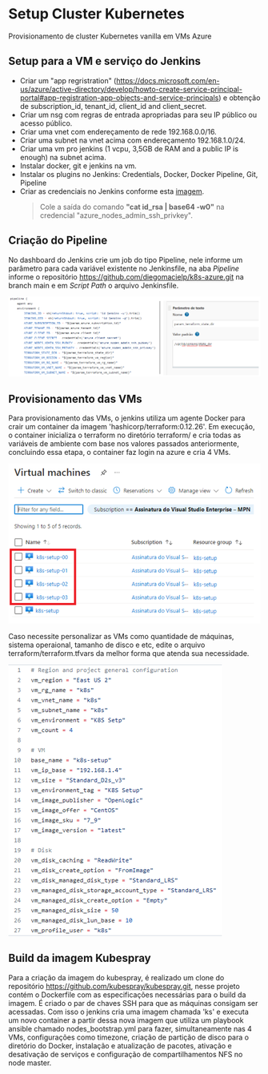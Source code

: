 # Setup Cluster Kubernetes
Provisionamento de cluster Kubernetes vanilla em VMs Azure

## Setup para a VM e serviço do Jenkins
- Criar um "app regristration" (https://docs.microsoft.com/en-us/azure/active-directory/develop/howto-create-service-principal-portal#app-registration-app-objects-and-service-principals) e obtenção de subscription_id, tenant_id, client_id and client_secret. 
- Criar um nsg com regras de entrada apropriadas para seu IP público ou acesso público.
- Criar uma vnet com endereçamento de rede 192.168.0.0/16.
- Criar uma subnet na vnet acima com endereçamento 192.168.1.0/24.
- Criar uma vm pro jenkins (1 vcpu, 3,5GB de RAM and a public IP is enough) na subnet acima.
- Instalar docker, git e jenkins na vm.
- Instalar os plugins no Jenkins: Credentials, Docker, Docker Pipeline, Git, Pipeline
- Criar as credenciais no Jenkins conforme esta [imagem](images/Credenciais_Jenkins.png). 
  > Cole a saída do comando **"cat id_rsa | base64 -w0"** na credencial "azure_nodes_admin_ssh_privkey".

## Criação do Pipeline
No dashboard do Jenkins crie um job do tipo Pipeline, nele informe um parâmetro para cada variável existente no Jenkinsfile, na aba <i>Pipeline</i> informe o repositório https://github.com/diegomacielp/k8s-azure.git na branch main e em <i>Script Path</i> o arquivo Jenkinsfile.

<img src="https://github.com/diegomacielp/k8s-azure/blob/main/images/Variaveis.png">

## Provisionamento das VMs
Para provisionamento das VMs, o jenkins utiliza um agente Docker para crair um container da imagem 'hashicorp/terraform:0.12.26'. Em execução, o container inicializa o terraform no diretório terraform/ e cria todas as variáveis de ambiente com base nos valores passados anteriormente, concluindo essa etapa, o container faz login na azure e cria 4 VMs.

<img src="https://github.com/diegomacielp/k8s-azure/blob/main/images/VMs.png">

Caso necessite personalizar as VMs como quantidade de máquinas, sistema operaional, tamanho de disco e etc, edite o arquivo terraform/terraform.tfvars da melhor forma que atenda sua necessidade.

<img src="https://github.com/diegomacielp/k8s-azure/blob/main/images/Terraform_vms.png">

## Build da imagem Kubespray
Para a criação da imagem do kubespray, é realizado um clone do repositório https://github.com/kubespray/kubespray.git, nesse projeto contém o Dockerfile com as especificações necessárias para o build da imagem. É criado o par de chaves SSH para que as máquinas consigam ser acessadas. Com isso o jenkins cria uma imagem chamada 'ks' e executa um novo container a partir dessa nova imagem que utiliza um playbook ansible chamado nodes_bootstrap.yml para fazer, simultaneamente nas 4 VMs, configurações como timezone, criação de partição de disco para o diretório do Docker, instalação e atualização de pacotes, ativação e desativação de serviços e configuração de compartilhamentos NFS no node master.

